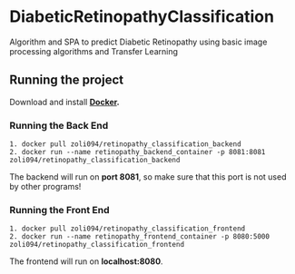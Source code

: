 # DiabeticRetinopathyClassification
Algorithm and SPA to predict Diabetic Retinopathy using basic image processing algorithms and Transfer Learning

## Running the project
Download and install **[Docker](https://runnable.com/docker/install-docker-on-windows-10).**

### Running the Back End
    1. docker pull zoli094/retinopathy_classification_backend
    2. docker run --name retinopathy_backend_container -p 8081:8081 zoli094/retinopathy_classification_backend
The backend will run on **port 8081**, so make sure that this port is not used by other programs!

### Running the Front End
    1. docker pull zoli094/retinopathy_classification_frontend
    2. docker run --name retinopathy_frontend_container -p 8080:5000 zoli094/retinopathy_classification_frontend
The frontend will run on **localhost:8080**.
